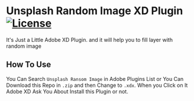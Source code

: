# Unsplash Random Image XD Plugin <a href="https://choosealicense.com/licenses/agpl-3.0/"><img src="https://img.shields.io/badge/LICENSE-GNU%20AGPLv3%20-red.svg?style=flat-square&logo=adobe-xd" alt="License"></a>
It's Just a Little Adobe XD Plugin. and it will help you to fill layer with random image

## How To Use
You Can Search `Unsplash Ransom Image` in Adobe Plugins List or You Can Download this Repo in `.zip` and then Change to `.xdx`. When you Click on It Adobe XD Ask You About Install this Plugin or not.

